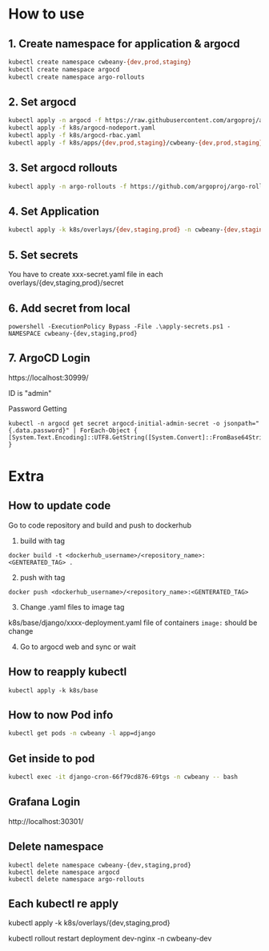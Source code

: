 # How to use

## 1. Create namespace for application & argocd

```bash
kubectl create namespace cwbeany-{dev,prod,staging}
kubectl create namespace argocd
kubectl create namespace argo-rollouts
```

## 2. Set argocd

```bash
kubectl apply -n argocd -f https://raw.githubusercontent.com/argoproj/argo-cd/stable/manifests/install.yaml
kubectl apply -f k8s/argocd-nodeport.yaml
kubectl apply -f k8s/argocd-rbac.yaml
kubectl apply -f k8s/apps/{dev,prod,staging}/cwbeany-{dev,prod,staging}.yaml -n argocd
```

## 3. Set argocd rollouts

```bash
kubectl apply -n argo-rollouts -f https://github.com/argoproj/argo-rollouts/releases/latest/download/install.yaml
```

## 4. Set Application

```bash
kubectl apply -k k8s/overlays/{dev,staging,prod} -n cwbeany-{dev,staging,prod}
```

## 5. Set secrets

You have to create xxx-secret.yaml file in each overlays/{dev,staging,prod}/secret

## 6. Add secret from local

```
powershell -ExecutionPolicy Bypass -File .\apply-secrets.ps1 -NAMESPACE cwbeany-{dev,staging,prod}
```

## 7. ArgoCD Login

https://localhost:30999/

ID is "admin"

Password Getting

```
kubectl -n argocd get secret argocd-initial-admin-secret -o jsonpath="{.data.password}" | ForEach-Object { [System.Text.Encoding]::UTF8.GetString([System.Convert]::FromBase64String($_)) }
```

# Extra

## How to update code

Go to code repository and build and push to dockerhub

1. build with tag

```shell
docker build -t <dockerhub_username>/<repository_name>:<GENTERATED_TAG> .
```

2. push with tag

```shell
docker push <dockerhub_username>/<repository_name>:<GENTERATED_TAG>
```

3. Change .yaml files to image tag

k8s/base/django/xxxx-deployment.yaml file of containers `image:` should be change

4. Go to argocd web and sync or wait

## How to reapply kubectl

```
kubectl apply -k k8s/base
```


## How to now Pod info

```bash
kubectl get pods -n cwbeany -l app=django
```

## Get inside to pod

```bash
kubectl exec -it django-cron-66f79cd876-69tgs -n cwbeany -- bash
```

## Grafana Login

http://localhost:30301/


## Delete namespace

```
kubectl delete namespace cwbeany-{dev,staging,prod}
kubectl delete namespace argocd
kubectl delete namespace argo-rollouts
```

## Each kubectl re apply

kubectl apply -k k8s/overlays/{dev,staging,prod}

kubectl rollout restart deployment dev-nginx -n cwbeany-dev